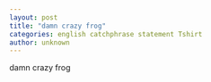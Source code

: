 ```yaml
---
layout: post
title: "damn crazy frog"
categories: english catchphrase statement Tshirt
author: unknown
---
```

damn crazy frog

